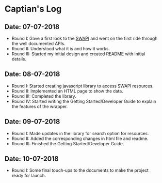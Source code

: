 # Captian's Log

## Date: 07-07-2018
* Round I: Gave a first look to the [SWAPI](https://swapi.co/) and went on the first ride through the well documented APIs.
* Round II: Understood what it is and how it works.
* Round III: Started my initial design and created README with initial details.

## Date: 08-07-2018
* Round I: Started creating javascript library to access SWAPI resources.
* Round II: Implemented an HTML page to show the data.
* Round III: Completed the library.
* Round IV: Started writing the Getting Started/Developer Guide to explain the features of the wrapper.

## Date: 09-07-2018
* Round I: Made updates in the library for search option for resources.
* Round II: Added the corresponding changes in html file and readme.
* Round III: Finished the Getting Started/Developer Guide.

## Date: 10-07-2018
* Round I: Some final touch-ups to the documents to make the project ready for launch.